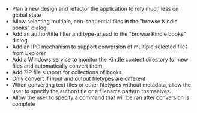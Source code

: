 - Plan a new design and refactor the application to rely much less on global state
- Allow selecting multiple, non-sequential files in the "browse Kindle books" dialog
- Add an author/title filter and type-ahead to the "browse Kindle books" dialog
- Add an IPC mechanism to support conversion of multiple selected files from Explorer
- Add a Windows service to monitor the Kindle content directory for new files and automatically convert them
- Add ZIP file support for collections of books
- Only convert if input and output filetypes are different
- When converting text files or other filetypes without metadata, allow the user to specify the author/title or a filename pattern themselves
- Allow the user to specify a command that will be ran after conversion is complete
